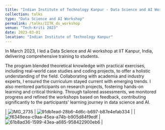 ```yaml
---
title: "Indian Institute of Technology Kanpur - Data Science and AI Workshop"
collection: talks
type: "Data Science and AI Workshop"
permalink: /talks/IITK_ds_workshop
venue: "Tech-Kriti 2023"
date: 2023-03-01
location: "Indian Institute of Technology Kanpur"
---
```


In March 2023, I led a Data Science and AI workshop at IIT Kanpur, India, delivering comprehensive training to students. 

The program blended theoretical knowledge with practical exercises, including real-world case studies and coding projects, to offer a holistic understanding of the field. Collaborating with academia and industry experts, I ensured the curriculum stayed current with emerging trends. I also mentored participants on research projects, fostering hands-on learning and critical thinking. Through tailored assessments, we monitored progress and refined the workshops based on feedback, contributing significantly to the participants' learning journey in data science and AI.

| ![IMG_2735](https://github.com/aunkidwai/aunkidwai.github.io/assets/39717600/e4e02a59-0faa-4c34-aa2c-1463d5e6ff3a) | ![91db1ead-28b6-4d6c-b697-b87e4efab334](https://github.com/aunkidwai/aunkidwai.github.io/assets/39717600/5473ec69-c9cf-49fc-9943-dfeb6028c1e2) |
| ![f6349eea-c9aa-45ea-a74b-b905d84f9edf](https://github.com/aunkidwai/aunkidwai.github.io/assets/39717600/003f4d64-1507-4694-be0d-dde43c23ecff)
 | ![61b8ad36-1599-43ea-a685-958422900eb6](https://github.com/aunkidwai/aunkidwai.github.io/assets/39717600/eb9329fd-7682-403e-8a07-dff552f7449f)
 |
